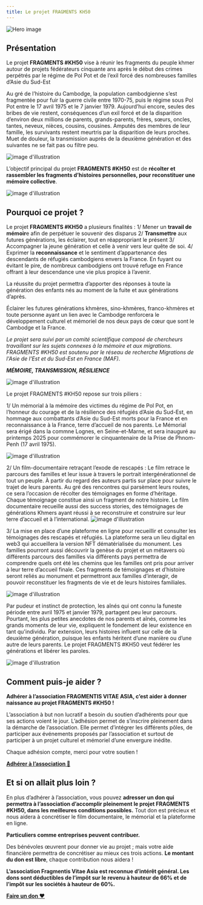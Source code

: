 ```yaml
---
title: Le projet FRAGMENTS KH50
---
```


![Hero image](/images/banniere.jpg)
  
## Présentation


Le projet **FRAGMENTS #KH50** vise à réunir les fragments du peuple khmer autour de projets fédérateurs cinquante ans après le début des crimes perpétrés par le régime de Pol Pot et de l’exil forcé des nombreuses familles d’Asie du Sud-Est


Au gré de l’histoire du Cambodge, la population cambodgienne s’est fragmentée pour fuir la guerre civile entre 1970-75, puis le régime sous Pol Pot entre le 17 avril 1975 et le 7 janvier 1979. Aujourd’hui encore, seules des bribes de vie restent, conséquences d’un exil forcé et de la disparition d’environ deux millions de parents, grands-parents, frères, sœurs, oncles, tantes, neveux, nièces, cousins, cousines. Amputés des membres de leur famille, les survivants restent meurtris par la disparition de leurs proches. Muet de douleur, la transmission auprès de la deuxième génération et des suivantes ne se fait pas ou filtre peu.


![image d'illustration](/images/presentation/1.jpg)

 L’objectif principal du projet **FRAGMENTS #KH50** est de **récolter et rassembler les fragments d’histoires personnelles, pour reconstituer une mémoire collective**.
 

![image d'illustration](/images/presentation/2.jpg)

## Pourquoi ce projet ?

Le projet **FRAGMENTS #KH50** a plusieurs finalités :
1/ Mener un **travail de mémoir**e afin de perpétuer le souvenir des disparus 
2/ **Transmettre** aux futures générations, les éclairer, tout en réappropriant le présent 
3/ Accompagner la jeune génération et celle à venir vers leur quête de soi. 
4/ Exprimer la **reconnaissance** et le sentiment d’appartenance des descendants de réfugiés cambodgiens envers la France. En fuyant ou évitant le pire, de nombreux cambodgiens ont trouvé refuge en France offrant à leur descendance une vie plus propice à l’avenir. 

La réussite du projet permettra d’apporter des réponses à toute la génération des enfants nés au moment de la fuite et aux générations d’après. 

Éclairer les futures générations khmères, sino-khmères, franco-khmères et toute personne ayant un lien avec le Cambodge  renforcera le développement culturel et mémoriel de nos deux pays de cœur que sont le Cambodge et la France. 

_Le projet sera suivi par un comité scientifique composé de chercheurs travaillant sur les sujets connexes à la mémoire et aux migrations. FRAGMENTS #KH50 est soutenu par le réseau de recherche Migrations de l'Asie de l'Est et du Sud-Est en France (MAF)_.

_**MÉMOIRE, TRANSMISSION, RÉSILIENCE**_ 

![image d'illustration](/images/presentation/4.jpg)
 
Le projet FRAGMENTS #KH50 repose sur trois piliers : 

1/ Un mémorial à la mémoire des victimes du régime de Pol Pot, en l’honneur du courage et de la résilience des réfugiés d’Asie du Sud-Est, en hommage aux combattants d’Asie du Sud-Est morts pour la France et en reconnaissance à la France, terre d’accueil de nos parents. Le Mémorial sera érigé dans la commne Lognes, en Seine-et-Marne, et sera inauguré au printemps 2025 pour commémorer le cinquantenaire de la Prise de Phnom-Penh (17 avril 1975). 


![image d'illustration](/images/presentation/5.jpg)

2/ Un film-documentaire retraçant l’exode de rescapés : Le film retrace le parcours des familles et leur issue à travers le portrait intergénérationnel de tout un peuple. À partir du regard des auteurs partis sur place pour suivre le trajet de leurs parents. Au gré des rencontres qui parsèment leurs routes, ce sera l’occasion de récolter des témoignages en forme d’héritage. Chaque témoignage constitue ainsi un fragment de notre histoire. Le film documentaire recueille aussi des success stories, des témoignages de générations Khmers ayant réussi à se reconstruire et construire sur leur terre d’accueil et à l’international.
![image d'illustration](/images/presentation/3.jpg)

3/ La mise en place d’une plateforme en ligne pour recueillir et consulter les témoignages des rescapés et réfugiés. La plateforme sera un lieu digital en web3 qui accueillera la version NFT dématérialisée du monument. Les familles pourront aussi découvrir la genèse du projet et un métavers où différents parcours des familles via différents pays permettra de comprendre quels ont été les chemins que les familles ont pris pour arriver à leur terre d’accueil finale. Ces fragments de témoignages et d’histoire seront reliés au monument et permettront aux familles d’interagir, de pouvoir reconstituer les fragments de vie et de leurs histoires familiales.


![image d'illustration](/images/presentation/6.jpg)

Par pudeur et instinct de protection, les aînés qui ont connu la funeste période entre avril 1975 et janvier 1979, partagent peu leur parcours. Pourtant, les plus petites anecdotes de nos parents et aînés, comme les grands moments de leur vie, expliquent le fondement de leur existence en tant qu'individu. Par extension, leurs histoires influent sur celle de la deuxième génération, puisque les enfants héritent d’une manière ou d’une autre de leurs parents. Le projet FRAGMENTS #KH50 veut fédérer les générations et libérer les paroles. 


![image d'illustration](/images/presentation/7.jpg)

## Comment puis-je aider ?

**Adhérer à l’association FRAGMENTIS VITAE ASIA, c’est aider à donner naissance au projet FRAGMENTS #KH50 !**

L’association à but non lucratif a besoin du soutien d’adhérents pour que ses actions voient le jour. L’adhésion permet de s’inscrire pleinement dans la démarche de l’association. Elle permet d’intégrer les différents pôles, de participer aux événements proposés par l’association et surtout de participer à un projet culturel et mémoriel d’une envergure inédite.

Chaque adhésion compte, merci pour votre soutien !

[**Adhérer à l’association 🤝**](https://www.helloasso.com/associations/fragmentis-vitae/adhesions/adhesion)

## Et si on allait plus loin ?

En plus d’adhérer à l’association, vous pouvez **adresser un don qui permettra à l’association d’accomplir pleinement le projet FRAGMENTS #KH50, dans les meilleures conditions possibles.** Tout don est précieux et nous aidera à concrétiser le film documentaire, le mémorial et la plateforme en ligne.

**Particuliers comme entreprises peuvent contribuer.**

Des bénévoles œuvrent pour donner vie au projet ; mais votre aide financière permettra de concrétiser au mieux ces trois actions. **Le montant du don est libre**, chaque contribution nous aidera !

**L’association Fragmentis Vitae Asia est reconnue d’intérêt général. Les dons sont déductibles de l’impôt sur le revenu à hauteur de 66% et de l’impôt sur les sociétés à hauteur de 60%.**


[**Faire un don ❤️**](https://www.helloasso.com/associations/fragmentis-vitae/formulaires/1)



